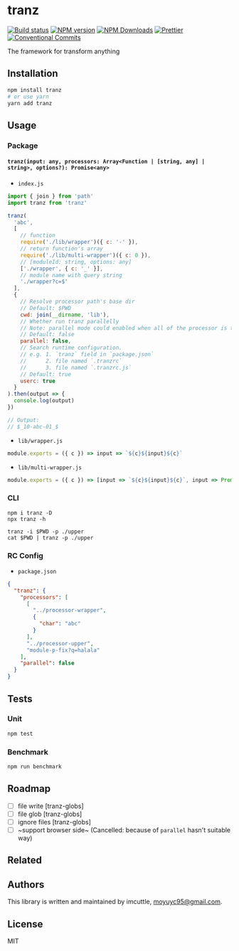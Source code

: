 # tranz

[![Build status](https://img.shields.io/travis/imcuttle/tranz/master.svg?style=flat-square)](https://travis-ci.org/imcuttle/tranz)
[![NPM version](https://img.shields.io/npm/v/tranz.svg?style=flat-square)](https://www.npmjs.com/package/tranz)
[![NPM Downloads](https://img.shields.io/npm/dm/tranz.svg?style=flat-square&maxAge=43200)](https://www.npmjs.com/package/tranz)
[![Prettier](https://img.shields.io/badge/code_style-prettier-ff69b4.svg?style=flat-square)](https://prettier.io/)
[![Conventional Commits](https://img.shields.io/badge/Conventional%20Commits-1.0.0-yellow.svg?style=flat-square)](https://conventionalcommits.org)

The framework for transform anything

## Installation

```bash
npm install tranz
# or use yarn
yarn add tranz
```

## Usage

### Package

#### `tranz(input: any, processors: Array<Function | [string, any] | string>, options?): Promise<any>`

- `index.js`

```javascript
import { join } from 'path'
import tranz from 'tranz'

tranz(
  'abc',
  [
    // function
    require('./lib/wrapper')({ c: '-' }),
    // return function's array
    require('./lib/multi-wrapper')({ c: 0 }),
    // [moduleId: string, options: any]
    ['./wrapper', { c: '_' }],
    // module name with query string
    './wrapper?c=$'
  ],
  {
    // Resolve processor path's base dir
    // Default: $PWD
    cwd: join(__dirname, 'lib'),
    // Whether run tranz parallelly
    // Note: parallel mode could enabled when all of the processor is typeof `string` (serializable)
    // Default: false
    parallel: false,
    // Search runtime configuration.
    // e.g. 1. `tranz` field in `package.json`
    //      2. file named `.tranzrc`
    //      3. file named `.tranzrc.js`
    // Default: true
    userc: true
  }
).then(output => {
  console.log(output)
})

// Output:
// $_10-abc-01_$
```

- `lib/wrapper.js`

```javascript
module.exports = ({ c }) => input => `${c}${input}${c}`
```

- `lib/multi-wrapper.js`

```javascript
module.exports = ({ c }) => [input => `${c}${input}${c}`, input => Promise.resolve(`${c + 1}${input}${c + 1}`)]
```

### CLI

```
npm i tranz -D
npx tranz -h

tranz -i $PWD -p ./upper
cat $PWD | tranz -p ./upper
```

### RC Config

- `package.json`

```json
{
  "tranz": {
    "processors": [
      [
        "../processor-wrapper",
        {
          "char": "abc"
        }
      ],
      "../processor-upper",
      "module-p-fix?q=halala"
    ],
    "parallel": false
  }
}
```

## Tests

### Unit

```bash
npm test
```

### Benchmark

```bash
npm run benchmark
```

## Roadmap

- [ ] file write [tranz-globs]
- [ ] file glob [tranz-globs]
- [ ] ignore files [tranz-globs]
- [ ] ~support browser side~ (Cancelled: because of `parallel` hasn't suitable way)

## Related

## Authors

This library is written and maintained by imcuttle, <a href="mailto:moyuyc95@gmail.com">moyuyc95@gmail.com</a>.

## License

MIT
